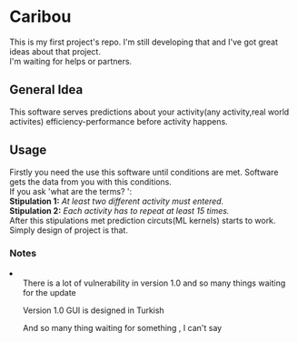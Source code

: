 <h1>Caribou</h1>
<p> This is my first project's repo. I'm still developing that and I've got great ideas about that project. </br>
I'm waiting for helps or partners.</p>

<h2> General Idea </h2> 
<p> This software serves predictions about your activity(any activity,real world activites) efficiency-performance before activity happens.</p>


<h2> Usage </h2>

<p> Firstly you need the use this software until conditions are met. Software gets the data from you with this conditions. </br>
 If you ask 'what are the terms? ':</br>
<strong>Stipulation 1:</strong><i> At least two different activity must entered.</i></br>
<strong>Stipulation 2:</strong><i> Each activity has to repeat at least 15 times.</i></br>
After this stipulations met prediction circuts(ML kernels) starts to work. </br>
Simply design of project is that.</br>
<p>

<h3> Notes </h3>
<p> <li>
 <ul>  There is a lot of vulnerability in version 1.0 and so many things waiting for the update  </ul>
 <ul> Version 1.0 GUI is designed in Turkish</ul>
 <ul> And so many thing waiting for something , I can't say </ul>
 </li>
 </p>


